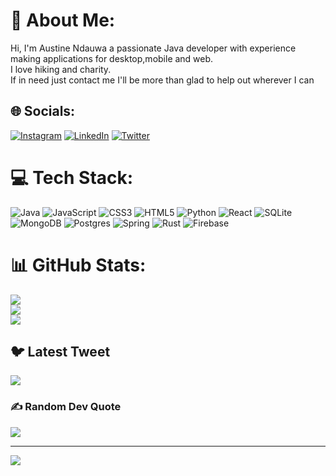 # 💫 About Me:
Hi, I'm Austine Ndauwa a passionate Java developer with experience making applications for desktop,mobile and web.<br>I love hiking and charity.<br>If in need just contact me I'll be more than glad to help out wherever I can<br>


## 🌐 Socials:
[![Instagram](https://img.shields.io/badge/Instagram-%23E4405F.svg?logo=Instagram&logoColor=white)](https://instagram.com/austine_ndauwa_) [![LinkedIn](https://img.shields.io/badge/LinkedIn-%230077B5.svg?logo=linkedin&logoColor=white)](https://linkedin.com/in/austine-ndauwa-waweru) [![Twitter](https://img.shields.io/badge/Twitter-%231DA1F2.svg?logo=Twitter&logoColor=white)](https://twitter.com/Ndaus_Austine) 

# 💻 Tech Stack:
![Java](https://img.shields.io/badge/java-%23ED8B00.svg?style=for-the-badge&logo=java&logoColor=white) ![JavaScript](https://img.shields.io/badge/javascript-%23323330.svg?style=for-the-badge&logo=javascript&logoColor=%23F7DF1E) ![CSS3](https://img.shields.io/badge/css3-%231572B6.svg?style=for-the-badge&logo=css3&logoColor=white) ![HTML5](https://img.shields.io/badge/html5-%23E34F26.svg?style=for-the-badge&logo=html5&logoColor=white) ![Python](https://img.shields.io/badge/python-3670A0?style=for-the-badge&logo=python&logoColor=ffdd54) ![React](https://img.shields.io/badge/react-%2320232a.svg?style=for-the-badge&logo=react&logoColor=%2361DAFB) ![SQLite](https://img.shields.io/badge/sqlite-%2307405e.svg?style=for-the-badge&logo=sqlite&logoColor=white) ![MongoDB](https://img.shields.io/badge/MongoDB-%234ea94b.svg?style=for-the-badge&logo=mongodb&logoColor=white) ![Postgres](https://img.shields.io/badge/postgres-%23316192.svg?style=for-the-badge&logo=postgresql&logoColor=white) ![Spring](https://img.shields.io/badge/spring-%236DB33F.svg?style=for-the-badge&logo=spring&logoColor=white) ![Rust](https://img.shields.io/badge/rust-%23000000.svg?style=for-the-badge&logo=rust&logoColor=white) ![Firebase](https://img.shields.io/badge/firebase-%23039BE5.svg?style=for-the-badge&logo=firebase)
# 📊 GitHub Stats:
![](https://github-readme-stats.vercel.app/api?username=Arbitroy&theme=dark&hide_border=false&include_all_commits=true&count_private=true)<br/>
![](https://github-readme-streak-stats.herokuapp.com/?user=Arbitroy&theme=dark&hide_border=false)<br/>
![](https://github-readme-stats.vercel.app/api/top-langs/?username=Arbitroy&theme=dark&hide_border=false&include_all_commits=true&count_private=true&layout=compact)

## 🐦 Latest Tweet
[![](https://gtce.itsvg.in/api?username=Ndaus_Austine)](https://github.com/VishwaGauravIn/github-twitter-card-embed)

### ✍️ Random Dev Quote
![](https://quotes-github-readme.vercel.app/api?type=horizontal&theme=radical)

---
[![](https://visitcount.itsvg.in/api?id=Arbitroy&icon=0&color=0)](https://visitcount.itsvg.in)

<!-- Proudly created with GPRM ( https://gprm.itsvg.in ) -->
